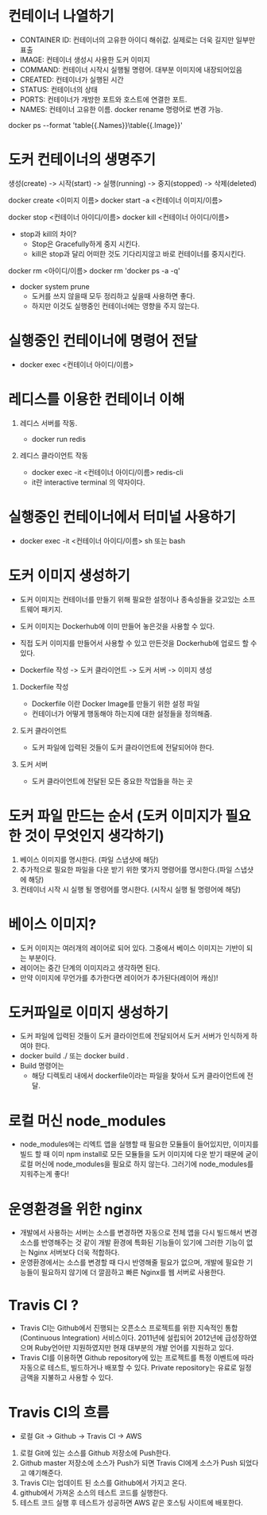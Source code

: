 
# 컨테이너 나열하기

- CONTAINER ID: 컨테이너의 고유한 아이디 해쉬값. 실제로는 더욱 길지만 일부만 표출
- IMAGE: 컨테이너 생성시 사용한 도커 이미지
- COMMAND: 컨테이너 시작시 실행될 명령어. 대부분 이미지에 내장되어있음
- CREATED: 컨테이너가 실행된 시간
- STATUS: 컨테이너의 상태
- PORTS: 컨테이너가 개방한 포트와 호스트에 연결한 포트.
- NAMES: 컨테이너 고유한 이름. docker rename 명령어로 변경 가능.

docker ps --format 'table{{.Names}}\table{{.Image}}'

# 도커 컨테이너의 생명주기
생성(create) -> 시작(start) -> 실행(running) -> 중지(stopped) -> 삭제(deleted)

docker create <이미지 이름> 
docker start -a <컨테이너 이미지/이름>

docker stop <컨테이너 아이디/이름>
docker kill <컨테이너 아이디/이름>

- stop과 kill의 차이?
    - Stop은 Gracefully하게 중지 시킨다.
    - kill은 stop과 달리 어떠한 것도 기다리지않고 바로 컨테이너를 중지시킨다.

docker rm <아이디/이름>
docker rm 'docker ps -a -q'

- docker system prune
    - 도커를 쓰지 않을때 모두 정리하고 싶을때 사용하면 좋다.
    - 하지만 이것도 실행중인 컨테이너에는 영향을 주지 않는다.


# 실행중인 컨테이너에 명령어 전달

- docker exec <컨테이너 아이디/이름>

# 레디스를 이용한 컨테이너 이해

1. 레디스 서버를 작동.
    - docker run redis

2. 레디스 클라이언트 작동
    - docker exec -it <컨테이너 아이디/이름> redis-cli
    - it란 interactive terminal 의 약자이다.

# 실행중인 컨테이너에서 터미널 사용하기

- docker exec -it <컨테이너 아이디/이름> sh 또는 bash

# 도커 이미지 생성하기

- 도커 이미지는 컨테이너를 만들기 위해 필요한 설정이나 종속성들을 갖고있는 소프트웨어 패키지.
- 도커 이미지는 Dockerhub에 이미 만들어 놓은것을 사용할 수 있다.
- 직접 도커 이미지를 만들어서 사용할 수 있고 만든것을 Dockerhub에 업로드 할 수 있다.

- Dockerfile 작성 -> 도커 클라이언트 -> 도커 서버 -> 이미지 생성

1. Dockerfile 작성
    - Dockerfile 이란 Docker Image를 만들기 위한 설정 파일
    - 컨테이너가 어떻게 행동해야 하는지에 대한 설정들을 정의해줌.

2. 도커 클라이언트
    - 도커 파일에 입력된 것들이 도커 클라이언트에 전달되어야 한다.

3. 도커 서버
    - 도커 클라이언트에 전달된 모든 중요한 작업들을 하는 곳

# 도커 파일 만드는 순서 (도커 이미지가 필요한 것이 무엇인지 생각하기)
1. 베이스 이미지를 명시한다. (파일 스냅샷에 해당)
2. 추가적으로 필요한 파일을 다운 받기 위한 몇가지 명령어를 명시한다.(파일 스냅샷에 해당)
3. 컨테이너 시작 시 실행 될 명령어를 명시한다. (시작시 실행 될 명령어에 해당)

# 베이스 이미지?
- 도커 이미지는 여러개의 레이어로 되어 있다. 그중에서 베이스 이미지는 기반이 되는 부분이다.
- 레이어는 중간 단계의 이미지라고 생각하면 된다.
- 만약 이미지에 무언가를 추가한다면 레이어가 추가된다(레이어 캐싱)!

# 도커파일로 이미지 생성하기
- 도커 파일에 입력된 것들이 도커 클라이언트에 전달되어서 도커 서버가 인식하게 하여야 한다.
- docker build ./ 또는 docker build .
- Build 명령어는
    - 해당 디렉토리 내에서 dockerfile이라는 파일을 찾아서 도커 클라이언트에 전달.

# 로컬 머신 node_modules
- node_modules에는 리엑트 앱을 실행할 때 필요한 모듈들이 들어있지만, 이미지를 빌드 할 때 이미 npm install로 모든 모듈들을 도커 이미지에 다운 받기 때문에 굳이 로컬 머신에 node_modules을 필요로 하지 않는다.
그러기에 node_modules를 지워주는게 좋다!

# 운영환경을 위한 nginx
- 개발에서 사용하는 서버는 소스를 변경하면 자동으로 전체 앱을 다시 빌드해서 변경 소스를 반영해주는 것 같이 개발 환경에 특화된 기능들이 있기에 그러한 기능이 없는 Nginx 서버보다 더욱 적합하다.
- 운영환경에서는 소스를 변경할 때 다시 반영해줄 필요가 없으며, 개발에 필요한 기능들이 필요하지 않기에 더 깔끔하고 빠른 Nginx를 웹 서버로 사용한다.

# Travis CI ?
- Travis CI는 Github에서 진행되는 오픈소스 프로젝트를 위한 지속적인 통합(Continuous Integration) 서비스이다. 2011년에 설립되어 2012년에 급성장하였으며 Ruby언어만 지원하였지만 현재 대부분의 개발 언어를 지원하고 있다.
- Travis CI를 이용하면 Github repository에 있는 프로젝트를 특정 이벤트에 따라 자동으로 테스트, 빌드하거나 배포할 수 있다. Private repository는 유료로 일정 금액을 지불하고 사용할 수 있다.

# Travis CI의 흐름
- 로컬 Git -> Github -> Travis CI -> AWS

1. 로컬 Git에 있는 소스를 Github 저장소에 Push한다.
2. Github master 저장소에 소스가 Push가 되면 Travis CI에게 소스가 Push 되었다고 얘기해준다.
3. Travis CI는 업데이트 된 소스를 Github에서 가지고 온다.
4. github에서 가져온 소스의 테스트 코드를 실행한다.
5. 테스트 코드 실행 후 테스트가 성공하면 AWS 같은 호스팅 사이트에 배포한다.